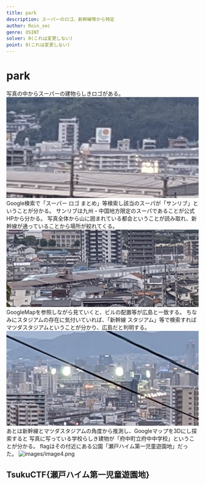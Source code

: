 ```yaml
---
title: park
description: スーパーのロゴ、新幹線等から特定
author: Roin_sec
genre: OSINT
solver: 0(これは変更しない)
point: 0(これは変更しない)
---
```


# park
写真の中からスーパーの建物らしきロゴがある。
![images/image1.png](images/image1.png)
Google検索で「スーパー ロゴ まとめ」等検索し該当のスーパが「サンリブ」ということが分かる。
サンリブは九州・中国地方限定のスーパであることが公式HPから分かる。
写真全体から山に囲まれている都会ということが読み取れ、新幹線が通っていることから場所が絞れてくる。
![images/image3.png](images/image3.png)
GoogleMapを参照しながら見ていくと、ビルの配置等が広島と一致する。
ちなみにスタジアムの存在に気付いていれば、「新幹線 スタジアム」等で検索すれば
マツダスタジアムということが分かり、広島だと判明する。
![images/image2.png](images/image2.png)
あとは新幹線とマツダスタジアムの角度から推測し、Googleマップを3Dにし探索すると
写真に写っている学校らしき建物が「府中町立府中中学校」ということが分かる。
flagはその付近にある公園「瀬戸ハイム第一児童遊園地」だった。
![images/image4.png](images/image4.png)

## TsukuCTF{瀬戸ハイム第一児童遊園地}

